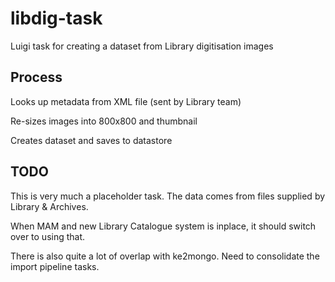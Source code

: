 libdig-task
===========

Luigi task for creating a dataset from Library digitisation images


Process
-------

Looks up metadata from XML file (sent by Library team)

Re-sizes images into 800x800 and thumbnail

Creates dataset and saves to datastore


TODO
----

This is very much a placeholder task. The data comes from files supplied by Library & Archives. 

When MAM and new Library Catalogue system is inplace, it should switch over to using that.


There is also quite a lot of overlap with ke2mongo. Need to consolidate the import pipeline tasks.
